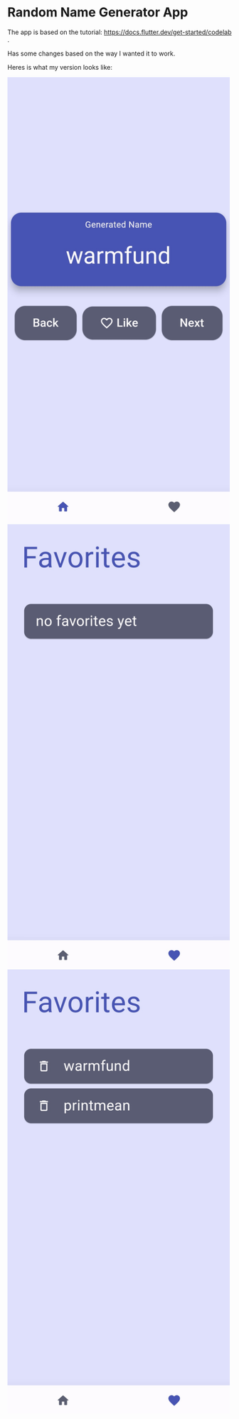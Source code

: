 # Random Name Generator App

The app is based on the tutorial: https://docs.flutter.dev/get-started/codelab .

Has some changes based on the way I wanted it to work.

Heres is what my version looks like:

<img src="/README_Images/Screenshot_20230817_150934.jpg" style="width: 500px">
<img src="/README_Images/Screenshot_20230817_150941.jpg" style="width: 500px">
<img src="/README_Images/Screenshot_20230817_150948.jpg" style="width: 500px">

